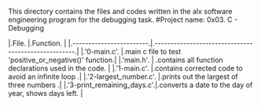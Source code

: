 This directory contains the files and codes written in the alx software engineering program for the debugging task.
#Project name: 0x03. C - Debugging

|.File.                    |.Function.                                            |
|.------------------------.|.----------------------------------------------------.|
|.'0-main.c'.             |.main c file to test 'positive_or_negative()' function.|
|.'main.h'.              | .contains all function declarations used in the code.  |
|.'1-main.c'.                |.contains corrected code to avoid an infinite loop   .|
|.'2-largest_number.c'.      |.prints out the largest of three numbers             .|
|.'3-print_remaining_days.c'.|.converts a date to the day of year, shows days left. |
